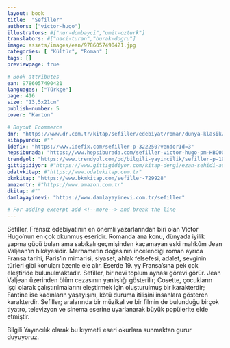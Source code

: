 ```yaml
---
layout: book
title:  "Sefiller"
authors: ["victor-hugo"]
illustrators: #["nur-dombayci","umit-ozturk"]
translators: #["naci-turan","burak-dogru"]
image: assets/images/ean/9786057490421.jpg
categories: [ "Kültür", "Roman" ]
tags: []
previewpage: true

# Book attributes
ean: 9786057490421
languages: ["Türkçe"]
page: 416
size: "13,5x21cm"
publish-number: 5
cover: "Karton"

# Buyout Ecommerce
dnr: "https://www.dr.com.tr/kitap/sefiller/edebiyat/roman/dunya-klasik/urunno=0001960657001"
kitapyurdu: #""
idefix: "https://www.idefix.com/sefiller-p-322250?vendorId=3"
hepsiburada: "https://www.hepsiburada.com/sefiller-victor-hugo-pm-HBC000024KSX2"
trendyol: "https://www.trendyol.com/pd/bilgili-yayincilik/sefiller-p-194318382?boutiqueId=61&merchantId=126218&filterOverPriceListings=false"
gittigidiyor: #"https://www.gittigidiyor.com/kitap-dergi/ezan-sehidi-adnan-menderes_pdp_732728793"
odatvkitap: #"https://www.odatvkitap.com.tr"
bkmkitap: "https://www.bkmkitap.com/sefiller-729928"
amazontr: #"https://www.amazon.com.tr"
dkitap: #""
damlayayinevi: "https://www.damlayayinevi.com.tr/sefiller"

# For adding excerpt add <!--more--> and break the line
---
```

Sefiller, Fransız edebiyatının en önemli yazarlarından biri olan Victor Hugo’nun en çok okunmuş eseridir.
Romanda ana konu, dünyada iyilik yapma gücü bulan ama sabıkalı geçmişinden kaçamayan eski mahkûm Jean Valjean’ın hikâyesidir.<!--more--> 
Merhametin doğasının incelendiği roman ayrıca Fransa tarihi, Paris’in mimarisi, siyaset, ahlak felsefesi, adalet, sevginin türleri gibi konuları özenle ele alır.
Eserde 19. yy Fransa’sına pek çok eleştiride bulunulmaktadır.
Sefiller, bir nevi toplum aynası görevi görür.
Jean Valjean üzerinden ölüm cezasının yanlışlığı gösterilir; Cosette, çocukların işçi olarak çalıştırılmalarını eleştirmek için oluşturulmuş bir karakterdir; Fantine ise kadınların yaşayışını, kötü duruma itilişini insanlara gösteren karakterdir.
Sefiller; aralarında bir müzikal ve bir filmin de bulunduğu birçok tiyatro, televizyon ve sinema eserine uyarlanarak büyük popülerite elde etmiştir.

Bilgili Yayıncılık olarak bu kıymetli eseri okurlara sunmaktan gurur duyuyoruz.


